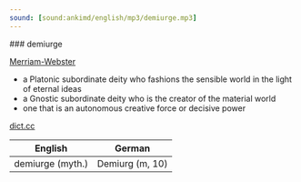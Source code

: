 ```yaml
---
sound: [sound:ankimd/english/mp3/demiurge.mp3]
---
```


\### demiurge

[Merriam-Webster](https://www.merriam-webster.com/dictionary/demiurge)

- a Platonic subordinate deity who fashions the sensible world in the light of eternal ideas
- a Gnostic subordinate deity who is the creator of the material world
- one that is an autonomous creative force or decisive power

[dict.cc](https://www.dict.cc/demiurge)

| English        | German       |
| -------------- | ------------ |
| demiurge (myth.) | Demiurg (m, 10) |

